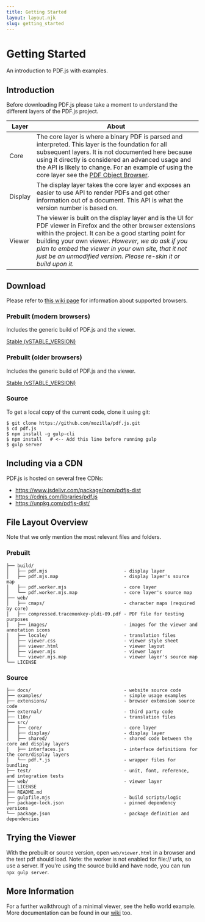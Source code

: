 ```yaml
---
title: Getting Started
layout: layout.njk
slug: getting_started
---
```


# Getting Started

An introduction to PDF.js with examples.

## Introduction

Before downloading PDF.js please take a moment to understand the different layers of the PDF.js project.

<table class="table">
  <thead>
    <tr>
      <th>Layer</th>
      <th>About</th>
    </tr>
  </thead>
  <tbody>
    <tr>
      <td>Core</td>
      <td>The core layer is where a binary PDF is parsed and interpreted. This layer is the foundation for all subsequent layers. It is not documented here because using it directly is considered an advanced usage and the API is likely to change. For an example of using the core layer see the <a href="https://github.com/brendandahl/pdf.js.utils/tree/master/browser">PDF Object Browser</a>.
      </td>
    </tr>
    <tr>
      <td>Display</td>
      <td>The display layer takes the core layer and exposes an easier to use API to render PDFs and get other information out of a document. This API is what the version number is based on.</td>
    </tr>
    <tr>
      <td>Viewer</td>
      <td>The viewer is built on the display layer and is the UI for PDF viewer in Firefox and the other browser extensions within the project. It can be a good starting point for building your own viewer. <em>However, we do ask if you plan to embed the viewer in your own site, that it not just be an unmodified version. Please re-skin it or build upon it.</em></td>
    </tr>
  </tbody>
</table>

## Download

Please refer to [this wiki page](https://github.com/mozilla/pdf.js/wiki/Frequently-Asked-Questions#faq-support) for information about supported browsers.

<div class="row">
  <div class="col-md-4">
    <h3>Prebuilt (modern browsers)</h3>
    <p>
      Includes the generic build of PDF.js and the viewer.
    </p>
    <a type="button" class="btn btn-primary" href="https://github.com/mozilla/pdf.js/releases/download/vSTABLE_VERSION/pdfjs-STABLE_VERSION-dist.zip">Stable (vSTABLE_VERSION)</a>
  </div>
  <div class="col-md-4">
    <h3>Prebuilt (older browsers)</h3>
    <p>
      Includes the generic build of PDF.js and the viewer.
    </p>
    <a type="button" class="btn btn-primary" href="https://github.com/mozilla/pdf.js/releases/download/vSTABLE_VERSION/pdfjs-STABLE_VERSION-legacy-dist.zip">Stable (vSTABLE_VERSION)</a>
  </div>
  <div class="col-md-4">
    <h3>Source</h3>
    To get a local copy of the current code, clone it using git:
    <pre><code>$ git clone https://github.com/mozilla/pdf.js.git
$ cd pdf.js
$ npm install -g gulp-cli
$ npm install   # <-- Add this line before running gulp
$ gulp server
</code></pre>
  </div>
</div>

## Including via a CDN

PDF.js is hosted on several free CDNs:
 - https://www.jsdelivr.com/package/npm/pdfjs-dist
 - https://cdnjs.com/libraries/pdf.js
 - https://unpkg.com/pdfjs-dist/

## File Layout Overview

Note that we only mention the most relevant files and folders.

### Prebuilt

```plaintext
├── build/
│   ├── pdf.mjs                            - display layer
│   ├── pdf.mjs.map                        - display layer's source map
│   ├── pdf.worker.mjs                     - core layer
│   └── pdf.worker.mjs.map                 - core layer's source map
├── web/
│   ├── cmaps/                             - character maps (required by core)
│   ├── compressed.tracemonkey-pldi-09.pdf - PDF file for testing purposes
│   ├── images/                            - images for the viewer and annotation icons
│   ├── locale/                            - translation files
│   ├── viewer.css                         - viewer style sheet
│   ├── viewer.html                        - viewer layout
│   ├── viewer.mjs                         - viewer layer
│   └── viewer.mjs.map                     - viewer layer's source map
└── LICENSE
```

### Source

```plaintext
├── docs/                                  - website source code
├── examples/                              - simple usage examples
├── extensions/                            - browser extension source code
├── external/                              - third party code
├── l10n/                                  - translation files
├── src/
│   ├── core/                              - core layer
│   ├── display/                           - display layer
│   ├── shared/                            - shared code between the core and display layers
│   ├── interfaces.js                      - interface definitions for the core/display layers
│   └── pdf.*.js                           - wrapper files for bundling
├── test/                                  - unit, font, reference, and integration tests
├── web/                                   - viewer layer
├── LICENSE
├── README.md
├── gulpfile.mjs                           - build scripts/logic
├── package-lock.json                      - pinned dependency versions
└── package.json                           - package definition and dependencies
```

## Trying the Viewer

With the prebuilt or source version, open `web/viewer.html` in a browser and the test pdf should load. Note: the worker is not enabled for file:// urls, so use a server. If you're using the source build and have node, you can run `npx gulp server`.

## More Information

For a further walkthrough of a minimal viewer, see the hello world example. More documentation can be found in our [wiki](https://github.com/mozilla/pdf.js/wiki) too.
